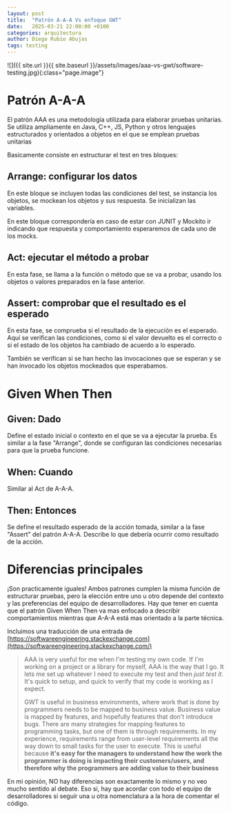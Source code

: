 ```yaml
---
layout: post
title:  "Patrón A-A-A Vs enfoque GWT"
date:   2025-03-21 22:00:00 +0100
categories: arquitectura
author: Diego Rubio Abujas
tags: testing 
---
```


![]({{ site.url }}{{ site.baseurl }}/assets/images/aaa-vs-gwt/software-testing.jpg){:class="page.image"}

# Patrón A-A-A

El patrón AAA es una metodología utilizada para elaborar pruebas unitarias. Se utiliza ampliamente en Java, C++, JS, Python y otros lenguajes estructurados y orientados a objetos en el que se emplean pruebas unitarias

Basicamente consiste en estructurar el test en tres bloques:

## Arrange: configurar los datos

En este bloque se incluyen todas las condiciones del test, se instancia los objetos, se mockean los objetos y sus respuesta. Se inicializan las variables. 

En este bloque correspondería en caso de estar con JUNIT y Mockito ir indicando que respuesta y comportamiento esperaremos de cada uno de los mocks.

## Act: ejecutar el método a probar

En esta fase, se llama a la función o método que se va a probar, usando los objetos o valores preparados en la fase anterior. 

## Assert: comprobar que el resultado es el esperado

En esta fase, se comprueba si el resultado de la ejecución es el esperado. Aquí se verifican las condiciones, como si el valor devuelto es el correcto o si el estado de los objetos ha cambiado de acuerdo a lo esperado.

También se verifican si se han hecho las invocaciones que se esperan y se han invocado los objetos mockeados que esperabamos.

# Given When Then

## Given: Dado

Define el estado inicial o contexto en el que se va a ejecutar la prueba. Es similar a la fase "Arrange", donde se configuran las condiciones necesarias para que la prueba funcione.

## When: Cuando

Similar al Act de A-A-A.

## Then: Entonces

Se define el resultado esperado de la acción tomada, similar a la fase "Assert" del patrón A-A-A. Describe lo que debería ocurrir como resultado de la acción.

# Diferencias principales

¡Son practicamente iguales! Ambos patrones cumplen la misma función de estructurar pruebas, pero la elección entre uno u otro depende del contexto y las preferencias del equipo de desarrolladores. Hay que tener en cuenta que el patrón Given When Then va mas enfocado a describir comportamientos mientras que A-A-A está mas orientado a la parte técnica.

Incluimos una traducción de una entrada de [https://softwareengineering.stackexchange.com](https://softwareengineering.stackexchange.com/) 

> 
> 
> 
> AAA is very useful for me when I'm testing my own code. If I'm working on a project or a library for myself, AAA is the way that I go. It lets me set up whatever I need to execute my test and then *just test it*. It's quick to setup, and quick to verify that my code is working as I expect.
> 
> GWT is useful in business environments, where work that is done by programmers needs to be mapped to business value. Business value is mapped by features, and hopefully features that don't introduce bugs. There are many strategies for mapping features to programming tasks, but one of them is through requirements. In my experience, requirements range from user-level requirements all the way down to small tasks for the user to execute. This is useful because **it's easy for the managers to understand how the work the programmer is doing is impacting their customers/users, and therefore why the programmers are adding value to their business**
> 

En mi opinión, NO hay diferencias son exactamente lo mismo y no veo mucho sentido al debate. Eso si, hay que acordar con todo el equipo de desarrolladores si seguir una u otra nomenclatura a la hora de comentar el código.